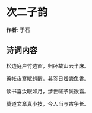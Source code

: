 # 次二子韵

**作者**: 于石

## 诗词内容

松边庭户竹边窗，归卧故山云半床。

蕙帐夜寒眠鹤醒，芸签日煖蠹鱼香。

读书喜汝眼如月，涉世嗟予鬓欲霜。

莫道文章真小技，今人当与古争长。

